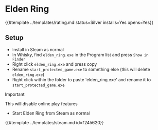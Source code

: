 # Elden Ring
<!-- script:Aliases [] -->

{{#template ../templates/rating.md status=Silver installs=Yes opens=Yes}}

## Setup

- Install in Steam as normal
- In Whisky, find `elden_ring.exe` in the Program list and press `Show in Finder`
- Right click `elden_ring.exe` and press copy
- Rename `start_protected_game.exe` to something else (this will delete `elden_ring.exe`)
- Right click within the folder to paste 'elden_ring.exe' and rename it to `start_protected_game.exe`

> [!IMPORTANT]
> This will disable online play features

- Start Elden Ring from Steam as normal

{{#template ../templates/steam.md id=1245620}}
